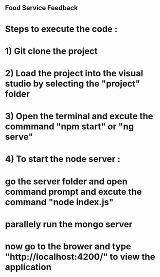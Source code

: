 ## Food Service Feedback

# Steps to execute the code :

# 1) Git clone the project
# 2) Load the project into the visual studio by selecting the "project" folder
# 3) Open the terminal and excute the commmand "npm start" or "ng serve"
# 4) To start the node server : 
#   go the  server folder and open command prompt and excute the command "node index.js"
#   parallely run the mongo server
#   now go to the brower and type "http://localhost:4200/" to view the application




